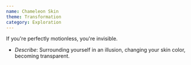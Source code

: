 ```yaml
---
name: Chameleon Skin
theme: Transformation
category: Exploration
---
```


If you're perfectly motionless, you're invisible.

* *Describe*: Surrounding  yourself in an illusion, changing your skin color, becoming transparent.